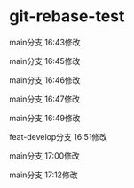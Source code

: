 # git-rebase-test

main分支  16:43修改

main分支  16:45修改

main分支  16:46修改

main分支  16:47修改

main分支  16:49修改

feat-develop分支  16:51修改

main分支  17:00修改

main分支  17:12修改